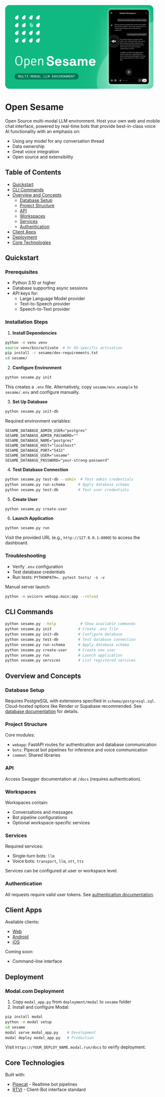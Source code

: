 <img alt="open-sesame" width="480px" height="auto" src="./docs/sesame-banner.png">

# Open Sesame

Open Source multi-modal LLM environment. Host your own web and mobile chat interface, powered by real-time bots that provide best-in-class voice AI functionality with an emphasis on:

- Using any model for any conversation thread
- Data ownership
- Great voice integration
- Open source and extensibility

## Table of Contents

- [Quickstart](#quickstart)
- [CLI Commands](#open-sesame-cli)
- [Overview and Concepts](#overview-and-concepts)
  - [Database Setup](#database-setup)
  - [Project Structure](#project-structure)
  - [API](#api)
  - [Workspaces](#workspaces)
  - [Services](#services)
  - [Authentication](#authentication)
- [Client Apps](#client-apps)
- [Deployment](#deployment)
- [Core Technologies](#core-technologies)

## Quickstart

### Prerequisites

- Python 3.10 or higher
- Database supporting async sessions
- API keys for:
  - Large Language Model provider
  - Text-to-Speech provider
  - Speech-to-Text provider

### Installation Steps

1. **Install Dependencies**
```bash
python -m venv venv
source venv/bin/activate  # Or OS-specific activation
pip install -r sesame/dev-requirements.txt
cd sesame/
```

2. **Configure Environment**
```bash
python sesame.py init
```
This creates a `.env` file. Alternatively, copy `sesame/env.example` to `sesame/.env` and configure manually.

3. **Set Up Database**
```bash
python sesame.py init-db
```

Required environment variables:
```
SESAME_DATABASE_ADMIN_USER="postgres"
SESAME_DATABASE_ADMIN_PASSWORD=""
SESAME_DATABASE_NAME="postgres"
SESAME_DATABASE_HOST="localhost"
SESAME_DATABASE_PORT="5432"
SESAME_DATABASE_USER="sesame"
SESAME_DATABASE_PASSWORD="your-strong-password"
```

4. **Test Database Connection**
```bash
python sesame.py test-db --admin  # Test admin credentials
python sesame.py run-schema      # Apply database schema
python sesame.py test-db         # Test user credentials
```

5. **Create User**
```bash
python sesame.py create-user
```

6. **Launch Application**
```bash
python sesame.py run
```
Visit the provided URL (e.g., `http://127.0.0.1:8000`) to access the dashboard.

### Troubleshooting

- Verify `.env` configuration
- Test database credentials
- Run tests: `PYTHONPATH=. pytest tests/ -s -v`

Manual server launch:
```bash
python -m uvicorn webapp.main:app --reload
```

## CLI Commands

```bash
python sesame.py --help           # Show available commands
python sesame.py init            # Create .env file
python sesame.py init-db         # Configure database
python sesame.py test-db         # Test database connection
python sesame.py run-schema      # Apply database schema
python sesame.py create-user     # Create new user
python sesame.py run             # Launch application
python sesame.py services        # List registered services
```

## Overview and Concepts

### Database Setup

Requires PostgreSQL with extensions specified in `schema/postgresql.sql`. Cloud-hosted options like Render or Supabase recommended. See [database documentation](./docs/database.md) for details.

### Project Structure

Core modules:
- `webapp`: FastAPI routes for authentication and database communication
- `bots`: Pipecat bot pipelines for inference and voice communication
- `common`: Shared libraries

### API

Access Swagger documentation at `/docs` (requires authentication).

### Workspaces

Workspaces contain:
- Conversations and messages
- Bot pipeline configurations
- Optional workspace-specific services

### Services

Required services:
- Single-turn bots: `llm`
- Voice bots: `transport`, `llm`, `stt`, `tts`

Services can be configured at user or workspace level.

### Authentication

All requests require valid user tokens. See [authentication documentation](./docs/authentication.md).

## Client Apps

Available clients:
- [Web](./client/web/README.md)
- [Android](./client/android/README.md)
- [iOS](./client/ios/README.md)

Coming soon:
- Command-line interface

## Deployment

### Modal.com Deployment

1. Copy `modal_app.py` from `deployment/modal` to `sesame` folder
2. Install and configure Modal:
```bash
pip install modal
python -m modal setup
cd sesame
modal serve modal_app.py    # Development
modal deploy modal_app.py   # Production
```

Visit `https://YOUR_DEPLOY_NAME.modal.run/docs` to verify deployment.

## Core Technologies

Built with:
- [Pipecat](https://www.pipecat.ai) - Realtime bot pipelines
- [RTVI](https://github.com/pipecat-ai/rtvi-client-web) - Client-Bot interface standard
